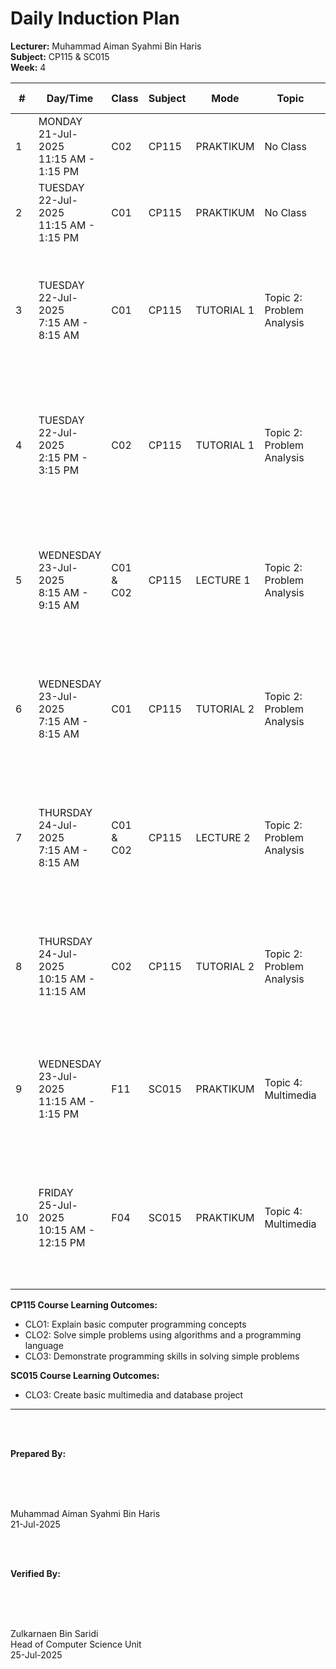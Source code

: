 # Daily Induction Plan

<style>
@media print {
  @page {
    size: A4 landscape !important;
    margin: 0.3in !important;
  }
  body {
    transform: rotate(90deg);
    transform-origin: left top;
    width: 100vh;
    height: 100vw;
    overflow: hidden;
    position: absolute;
    top: 100%;
    left: 0;
  }
  table {
    font-size: 8px;
    width: 100%;
    border-collapse: collapse;
  }
  th, td {
    padding: 2px;
    border: 1px solid #ccc;
    word-wrap: break-word;
  }
}
@page {
  size: A4 landscape !important;
}
</style>

**Lecturer:** Muhammad Aiman Syahmi Bin Haris  
**Subject:** CP115 & SC015  
**Week:** 4

| # | Day/Time | Class | Subject | Mode | Topic | Learning Outcome | CLO | Reflection |
|---|----------|-------|---------|------|-------|------------------|-----|------------|
| 1 | MONDAY<br>21-Jul-2025<br>11:15 AM - 1:15 PM | C02 | CP115 | PRAKTIKUM | No Class | No Class | | |
| 2 | TUESDAY<br>22-Jul-2025<br>11:15 AM - 1:15 PM | C01 | CP115 | PRAKTIKUM | No Class | No Class | | |
| 3 | TUESDAY<br>22-Jul-2025<br>7:15 AM - 8:15 AM | C01 | CP115 | TUTORIAL 1 | Topic 2: Problem Analysis | (g) Apply the IPO model with selection structure based on problem statements | CLO2 | Students understand selection concepts but find it challenging to apply IPO model with conditional logic |
| 4 | TUESDAY<br>22-Jul-2025<br>2:15 PM - 3:15 PM | C02 | CP115 | TUTORIAL 1 | Topic 2: Problem Analysis | (g) Apply the IPO model with selection structure based on problem statements | CLO2 | Most students can apply IPO with simple selection structures, though complex conditions remain challenging |
| 5 | WEDNESDAY<br>23-Jul-2025<br>8:15 AM - 9:15 AM | C01 & C02 | CP115 | LECTURE 1 | Topic 2: Problem Analysis | (f) Identify selection control structure | CLO1 | Students can identify different types of selection structures and understand when to use each type |
| 6 | WEDNESDAY<br>23-Jul-2025<br>7:15 AM - 8:15 AM | C01 | CP115 | TUTORIAL 2 | Topic 2: Problem Analysis | (g) Apply the IPO model with selection structure based on problem statements | CLO1, CLO2 | Students show good progress in combining IPO methodology with selection control structures |
| 7 | THURSDAY<br>24-Jul-2025<br>7:15 AM - 8:15 AM | C01 & C02 | CP115 | LECTURE 2 | Topic 2: Problem Analysis | (h) Identify repetition control structure | CLO1 | Most students understand repetition concepts but need more practice identifying different loop types |
| 8 | THURSDAY<br>24-Jul-2025<br>10:15 AM - 11:15 AM | C02 | CP115 | TUTORIAL 2 | Topic 2: Problem Analysis | (g) Apply the IPO model with selection structure based on problem statements | CLO1, CLO2 | Students successfully apply selection structures within IPO framework for problem-solving scenarios |
| 9 | WEDNESDAY<br>23-Jul-2025<br>11:15 AM - 1:15 PM | F11 | SC015 | PRAKTIKUM | Topic 4: Multimedia | (b) Produce multimedia project | CLO3 | Students demonstrate creativity and technical skills in multimedia project development |
| 10 | FRIDAY<br>25-Jul-2025<br>10:15 AM - 12:15 PM | F04 | SC015 | PRAKTIKUM | Topic 4: Multimedia | (b) Produce multimedia project | CLO3 | Most students can create basic multimedia projects, though some need guidance with advanced features |

**CP115 Course Learning Outcomes:**
- CLO1: Explain basic computer programming concepts
- CLO2: Solve simple problems using algorithms and a programming language  
- CLO3: Demonstrate programming skills in solving simple problems

**SC015 Course Learning Outcomes:**
- CLO3: Create basic multimedia and database project

---

<br><br>

**Prepared By:**

<br><br><br>

Muhammad Aiman Syahmi Bin Haris  
21-Jul-2025

<br><br>

**Verified By:**

<br><br><br>

Zulkarnaen Bin Saridi  
Head of Computer Science Unit  
25-Jul-2025